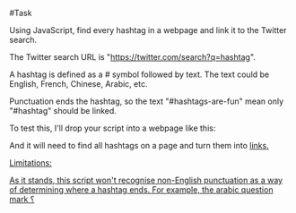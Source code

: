 #Task

Using JavaScript, find every hashtag in a webpage and link it to the Twitter search.

The Twitter search URL is "https://twitter.com/search?q=hashtag".

A hashtag is defined as a # symbol followed by text. The text could be English, French, Chinese, Arabic, etc.

Punctuation ends the hashtag, so the text "#hashtags-are-fun" mean only "#hashtag"
should be linked.

To test this, I'll drop your script into a webpage like this:
<script async src='https://localhost/amys_script.js'></script>

And it will need to find all hashtags on a page and turn them into <a href> links.

Limitations:

As it stands, this script won't recognise non-English punctuation as a way of determining where a hashtag ends. For example, the arabic question mark ؟